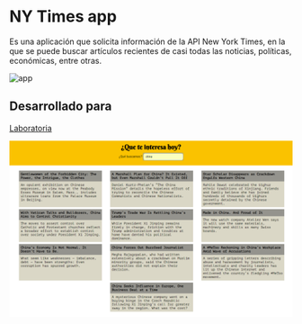 # NY Times app
Es una aplicación que solicita información de la API New York Times, en la que se puede buscar artículos recientes de casi todas las noticias, políticas, económicas, entre otras.

![app](https://user-images.githubusercontent.com/32307161/37937963-824aa5b0-3121-11e8-87f6-f8fcd725b5de.png)

## Desarrollado para 
[Laboratoria](http://laboratoria.la)

![Sin titulo](public/assets/images/news-desktop.png)